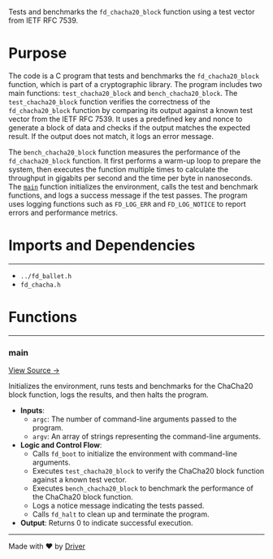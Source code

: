 <!--------------------------------------------------------------------------------->
<!-- IMPORTANT: This file is auto-generated by Driver (https://driver.ai). -------->
<!-- Manual edits may be overwritten on future commits. --------------------------->
<!--------------------------------------------------------------------------------->

Tests and benchmarks the `fd_chacha20_block` function using a test vector from IETF RFC 7539.

# Purpose
The code is a C program that tests and benchmarks the `fd_chacha20_block` function, which is part of a cryptographic library. The program includes two main functions: `test_chacha20_block` and `bench_chacha20_block`. The `test_chacha20_block` function verifies the correctness of the `fd_chacha20_block` function by comparing its output against a known test vector from the IETF RFC 7539. It uses a predefined key and nonce to generate a block of data and checks if the output matches the expected result. If the output does not match, it logs an error message.

The `bench_chacha20_block` function measures the performance of the `fd_chacha20_block` function. It first performs a warm-up loop to prepare the system, then executes the function multiple times to calculate the throughput in gigabits per second and the time per byte in nanoseconds. The [`main`](<#main>) function initializes the environment, calls the test and benchmark functions, and logs a success message if the test passes. The program uses logging functions such as `FD_LOG_ERR` and `FD_LOG_NOTICE` to report errors and performance metrics.
# Imports and Dependencies

---
- `../fd_ballet.h`
- `fd_chacha.h`


# Functions

---
### main<!-- {{#callable:main}} -->
[View Source →](<../../../../../src/ballet/chacha/test_chacha.c#L85>)

Initializes the environment, runs tests and benchmarks for the ChaCha20 block function, logs the results, and then halts the program.
- **Inputs**:
    - `argc`: The number of command-line arguments passed to the program.
    - `argv`: An array of strings representing the command-line arguments.
- **Logic and Control Flow**:
    - Calls `fd_boot` to initialize the environment with command-line arguments.
    - Executes `test_chacha20_block` to verify the ChaCha20 block function against a known test vector.
    - Executes `bench_chacha20_block` to benchmark the performance of the ChaCha20 block function.
    - Logs a notice message indicating the tests passed.
    - Calls `fd_halt` to clean up and terminate the program.
- **Output**: Returns 0 to indicate successful execution.



---
Made with ❤️ by [Driver](https://www.driver.ai/)